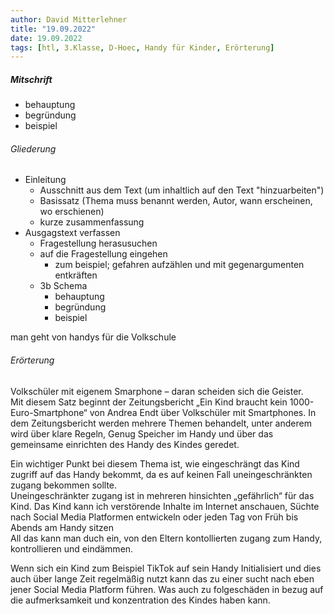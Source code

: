 ```yaml
---
author: David Mitterlehner
title: "19.09.2022"
date: 19.09.2022
tags: [htl, 3.Klasse, D-Hoec, Handy für Kinder, Erörterung]
---
```


##### Mitschrift
- behauptung
- begründung
- beispiel

###### Gliederung
- Einleitung
	- Ausschnitt aus dem Text (um inhaltlich auf den Text "hinzuarbeiten")
	- Basissatz (Thema muss benannt werden, Autor, wann erscheinen, wo erschienen)
	- kurze zusammenfassung
- Ausgagstext verfassen
	- Fragestellung herasusuchen
	- auf die Fragestellung eingehen
		- zum beispiel; gefahren aufzählen und mit gegenargumenten entkräften
	- 3b Schema
		- behauptung
		- begründung
		- beispiel


man geht von handys für die Volkschule


###### Erörterung

Volkschüler mit eigenem Smarphone – daran scheiden sich die Geister.  
Mit diesem Satz beginnt der Zeitungsbericht „Ein Kind braucht kein 1000-Euro-Smartphone“ von Andrea Endt über Volkschüler mit Smartphones. In dem Zeitungsbericht werden mehrere Themen behandelt, unter anderem wird über klare Regeln, Genug Speicher im Handy und über das gemeinsame einrichten des Handy des Kindes geredet.

Ein wichtiger Punkt bei diesem Thema ist, wie eingeschrängt das Kind zugriff auf das Handy bekommt, da es auf keinen Fall uneingeschränkten zugang bekommen sollte.  
Uneingeschränkter zugang ist in mehreren hinsichten „gefährlich“ für das Kind. Das Kind kann ich verstörende Inhalte im Internet anschauen, Süchte nach Social Media Platformen entwickeln oder jeden Tag von Früh bis Abends am Handy sitzen  
All das kann man duch ein, von den Eltern kontollierten zugang zum Handy, kontrollieren und eindämmen.

Wenn sich ein Kind zum Beispiel TikTok auf sein Handy Initialisiert und dies auch über lange Zeit regelmäßig nutzt kann das zu einer sucht nach eben jener Social Media Platform führen. Was auch zu folgeschäden in bezug auf die aufmerksamkeit und konzentration des Kindes haben kann.